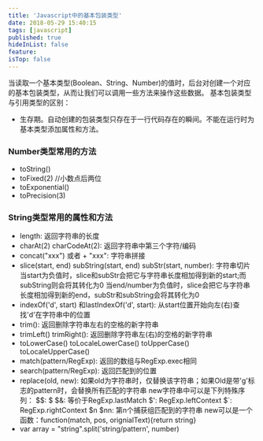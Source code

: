 ```yaml
---
title: 'Javascript中的基本包装类型'
date: 2018-05-29 15:40:15
tags: [javascript]
published: true
hideInList: false
feature: 
isTop: false
---
```


当读取一个基本类型(Boolean、String、Number)的值时，后台对创建一个对应的基本包装类型，从而让我们可以调用一些方法来操作这些数据。 基本包装类型与引用类型的区别：

*   生存期。自动创建的包装类型只存在于一行代码存在的瞬间。不能在运行时为基本类型添加属性和方法。

### Number类型常用的方法

*   toString()
*   toFixed(2) //小数点后两位
*   toExponential()
*   toPrecision(3)

### String类型常用的属性和方法

*   length: 返回字符串的长度
*   charAt(2) charCodeAt(2): 返回字符串中第三个字符/编码
*   concat("xxx") 或者 + "xxx": 字符串拼接
*   slice(start, end) subString(start, end) subStr(start, number): 字符串切片 当start为负值时，slice和subStr会把它与字符串长度相加得到新的start;而subString则会将其转化为0 当end/number为负值时，slice会把它与字符串长度相加得到新的end，subStr和subString会将其转化为0
*   indexOf('d', start) 和lastIndexOf('d', start): 从start位置开始向左(右)查找'd'在字符串中的位置
*   trim(): 返回删除字符串左右的空格的新字符串
*   trimLeft() trimRight(): 返回删除字符串左(右)的空格的新字符串
*   toLowerCase() toLocaleLowerCase() toUpperCase() toLocaleUpperCase()
*   match(pattern/RegExp): 返回的数组与RegExp.exec相同
*   search(pattern/RegExp): 返回匹配到的位置
*   replace(old, new): 如果old为字符串时，仅替换该字符串；如果Old是带'g'标志的pattern时，会替换所有匹配的字符串 new字符串中可以是下列特殊序列： $$: $ $&: 等价于RegExp.lastMatch $': RegExp.leftContext $`: RegExp.rightContext $n $nn: 第n个捕获组匹配到的字符串 new可以是一个函数：function(match, pos, orignialText){return string}
*   var array = "string".split('string/pattern', number)